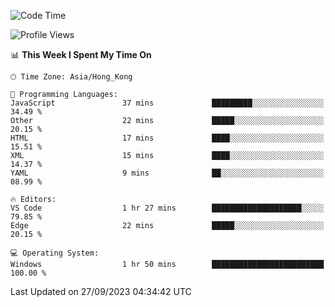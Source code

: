 <!--START_SECTION:waka-->
![Code Time](http://img.shields.io/badge/Code%20Time-60%20hrs%2053%20mins-blue)

![Profile Views](http://img.shields.io/badge/Profile%20Views-0-blue)

📊 **This Week I Spent My Time On** 

```text
🕑︎ Time Zone: Asia/Hong_Kong

💬 Programming Languages: 
JavaScript               37 mins             █████████░░░░░░░░░░░░░░░░   34.49 % 
Other                    22 mins             █████░░░░░░░░░░░░░░░░░░░░   20.15 % 
HTML                     17 mins             ████░░░░░░░░░░░░░░░░░░░░░   15.51 % 
XML                      15 mins             ████░░░░░░░░░░░░░░░░░░░░░   14.37 % 
YAML                     9 mins              ██░░░░░░░░░░░░░░░░░░░░░░░   08.99 % 

🔥 Editors: 
VS Code                  1 hr 27 mins        ████████████████████░░░░░   79.85 % 
Edge                     22 mins             █████░░░░░░░░░░░░░░░░░░░░   20.15 % 

💻 Operating System: 
Windows                  1 hr 50 mins        █████████████████████████   100.00 % 
```


 Last Updated on 27/09/2023 04:34:42 UTC
<!--END_SECTION:waka-->
